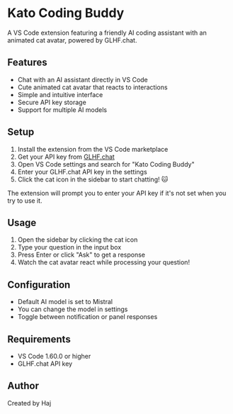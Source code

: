 # Kato Coding Buddy

A VS Code extension featuring a friendly AI coding assistant with an animated cat avatar, powered by GLHF.chat.

## Features

- Chat with an AI assistant directly in VS Code
- Cute animated cat avatar that reacts to interactions
- Simple and intuitive interface
- Secure API key storage
- Support for multiple AI models

## Setup

1. Install the extension from the VS Code marketplace
2. Get your API key from [GLHF.chat](https://glhf.chat)
3. Open VS Code settings and search for "Kato Coding Buddy"
4. Enter your GLHF.chat API key in the settings
5. Click the cat icon in the sidebar to start chatting! 🐱

The extension will prompt you to enter your API key if it's not set when you try to use it.

## Usage

1. Open the sidebar by clicking the cat icon
2. Type your question in the input box
3. Press Enter or click "Ask" to get a response
4. Watch the cat avatar react while processing your question!

## Configuration

- Default AI model is set to Mistral
- You can change the model in settings
- Toggle between notification or panel responses

## Requirements

- VS Code 1.60.0 or higher
- GLHF.chat API key

## Author

Created by Haj